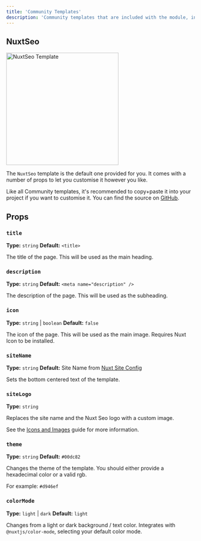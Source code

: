 ```yaml
---
title: 'Community Templates'
description: 'Community templates that are included with the module, including NuxtSeo.'
---
```


## NuxtSeo

<div class="px-10">
<img class="rounded-lg shadow-lg" height="300" style="aspect-ratio: 2 / 1;" src="/__og-image__/image/og-image/api/nuxt-seo-template/og.png?component=NuxtSeo&title=This+is+the+NuxtSeo+template" alt="NuxtSeo Template" />
</div>

The `NuxtSeo` template is the default one provided for you. It comes with a number of props
to let you customise it however you like.

Like all Community templates, it's recommended to copy+paste it into your project if you want to customise it. You can find
the source on [GitHub](https://github.com/harlan-zw/nuxt-og-image/blob/main/src/runtime/nuxt/components/Templates/Community/NuxtSeo.vue).

## Props

### `title`

**Type:** `string`
**Default:** `<title>`

The title of the page. This will be used as the main heading.

### `description`

**Type:** `string`
**Default:** `<meta name="description" />`

The description of the page. This will be used as the subheading.

### `icon`

**Type:** `string` | `boolean`
**Default:** `false`

The icon of the page. This will be used as the main image. Requires Nuxt Icon to be installed.

### `siteName`

**Type:** `string`
**Default:** Site Name from [Nuxt Site Config](/site-config/guides/setting-site-config)

Sets the bottom centered text of the template.

### `siteLogo`

**Type:** `string`

Replaces the site name and the Nuxt Seo logo with a custom image.

See the [Icons and Images](/og-image/guides/icons-and-images) guide for more information.

### `theme`

**Type:** `string`
**Default:** `#00dc82`

Changes the theme of the template. You should either provide a hexadecimal color or a valid rgb.

For example: `#d946ef`

### `colorMode`

**Type:** `light` | `dark`
**Default:** `light`

Changes from a light or dark background / text color. Integrates with `@nuxtjs/color-mode`, selecting your
default color mode.
